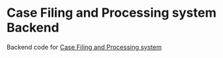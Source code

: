 # Case Filing and Processing system Backend
Backend code for <a href="https://github.com/Nahasean94/case-filing-processin-system-frontend">Case Filing and Processing system</a>
